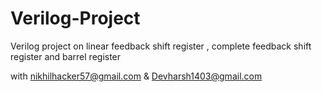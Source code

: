 # Verilog-Project
Verilog project on linear feedback shift register , complete feedback shift register and barrel register

with nikhilhacker57@gmail.com & Devharsh1403@gmail.com
